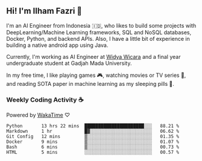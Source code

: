 ## Hi! I'm Ilham Fazri 👋

I'm an AI Engineer from Indonesia 🇮🇩, who likes to build some projects with DeepLearning/Machine Learning frameworks, SQL and NoSQL databases, Docker, Python, and backend APIs. Also, I have a little bit of experience in building a native android app using Java.

Currently, I'm working as AI Engineer at [Widya Wicara](https://widyawicara.com) and a final year undergraduate student at Gadjah Mada University. 

In my free time, I like playing games 🎮, watching movies or TV series 🍿, and reading SOTA paper in machine learning as my sleeping pills 💊. 

### Weekly Coding Activity ☕
Powered by [WakaTime](https://wakatime.com/) ♡
<!--START_SECTION:waka-->

```text
Python       13 hrs 22 mins  ██████████████████████░░░   88.21 %
Markdown     1 hr            █▓░░░░░░░░░░░░░░░░░░░░░░░   06.62 %
Git Config   12 mins         ▒░░░░░░░░░░░░░░░░░░░░░░░░   01.35 %
Docker       9 mins          ▒░░░░░░░░░░░░░░░░░░░░░░░░   01.07 %
Bash         6 mins          ▒░░░░░░░░░░░░░░░░░░░░░░░░   00.73 %
HTML         5 mins          ░░░░░░░░░░░░░░░░░░░░░░░░░   00.57 %
```

<!--END_SECTION:waka-->
